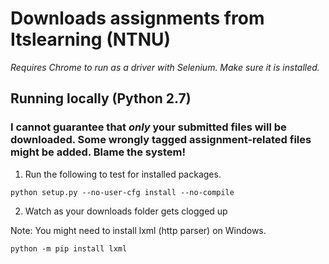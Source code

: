 # Downloads assignments from Itslearning (NTNU)
*Requires Chrome to run as a driver with Selenium. Make sure it is installed.*
## Running locally (Python 2.7)
### I cannot guarantee that *only* your submitted files will be downloaded. Some wrongly tagged assignment-related files might be added. Blame the system!
1) Run the following to test for installed packages.
```shell
python setup.py --no-user-cfg install --no-compile
```
2) Watch as your downloads folder gets clogged up

Note:
You might need to install lxml (http parser) on Windows.
```shell
python -m pip install lxml
```
